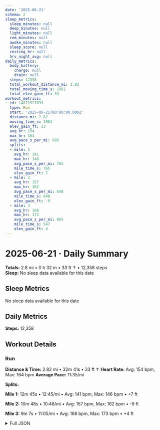 ```yaml
---
date: '2025-06-21'
schema: 2
sleep_metrics:
  sleep_minutes: null
  deep_minutes: null
  light_minutes: null
  rem_minutes: null
  awake_minutes: null
  sleep_score: null
  resting_hr: null
  hrv_night_avg: null
daily_metrics:
  body_battery:
    charge: null
    drain: null
  steps: 12358
  total_workout_distance_mi: 2.82
  total_moving_time_s: 1961
  total_elev_gain_ft: 33
workout_metrics:
- id: 14871527839
  type: Run
  start: '2025-06-21T00:00:00.000Z'
  distance_mi: 2.82
  moving_time_s: 1961
  elev_gain_ft: 33
  avg_hr: 154
  max_hr: 164
  avg_pace_s_per_mi: 695
  splits:
  - mile: 1
    avg_hr: 141
    max_hr: 146
    avg_pace_s_per_mi: 765
    mile_time_s: 765
    elev_gain_ft: 7
  - mile: 2
    avg_hr: 157
    max_hr: 162
    avg_pace_s_per_mi: 648
    mile_time_s: 648
    elev_gain_ft: -9
  - mile: 3
    avg_hr: 168
    max_hr: 173
    avg_pace_s_per_mi: 665
    mile_time_s: 547
    elev_gain_ft: 4
---
```

# 2025-06-21 · Daily Summary
**Totals:** 2.8 mi • 0 h 32 m • 33 ft ↑ • 12,358 steps  
**Sleep:** No sleep data available for this date

## Sleep Metrics
No sleep data available for this date

## Daily Metrics
**Steps:** 12,358

## Workout Details
### Run
**Distance & Time:** 2.82 mi • 32m 41s • 33 ft ↑
**Heart Rate:** Avg: 154 bpm, Max: 164 bpm
**Average Pace:** 11:35/mi

**Splits:**

**Mile 1:** 12m 45s • 12:45/mi • Avg: 141 bpm, Max: 146 bpm • +7 ft

**Mile 2:** 10m 48s • 10:48/mi • Avg: 157 bpm, Max: 162 bpm • -9 ft

**Mile 3:** 9m 7s • 11:05/mi • Avg: 168 bpm, Max: 173 bpm • +4 ft



<details>
<summary>Full JSON</summary>

```json
{
  "date": "2025-06-21",
  "schema": 2,
  "sleep_metrics": {
    "sleep_minutes": null,
    "deep_minutes": null,
    "light_minutes": null,
    "rem_minutes": null,
    "awake_minutes": null,
    "sleep_score": null,
    "resting_hr": null,
    "hrv_night_avg": null
  },
  "daily_metrics": {
    "body_battery": {
      "charge": null,
      "drain": null
    },
    "steps": 12358,
    "total_workout_distance_mi": 2.82,
    "total_moving_time_s": 1961,
    "total_elev_gain_ft": 33
  },
  "workout_metrics": [
    {
      "id": 14871527839,
      "type": "Run",
      "start": "2025-06-21T00:00:00.000Z",
      "distance_mi": 2.82,
      "moving_time_s": 1961,
      "elev_gain_ft": 33,
      "avg_hr": 154,
      "max_hr": 164,
      "avg_pace_s_per_mi": 695,
      "splits": [
        {
          "mile": 1,
          "avg_hr": 141,
          "max_hr": 146,
          "avg_pace_s_per_mi": 765,
          "mile_time_s": 765,
          "elev_gain_ft": 7
        },
        {
          "mile": 2,
          "avg_hr": 157,
          "max_hr": 162,
          "avg_pace_s_per_mi": 648,
          "mile_time_s": 648,
          "elev_gain_ft": -9
        },
        {
          "mile": 3,
          "avg_hr": 168,
          "max_hr": 173,
          "avg_pace_s_per_mi": 665,
          "mile_time_s": 547,
          "elev_gain_ft": 4
        }
      ]
    }
  ]
}
```
</details>
